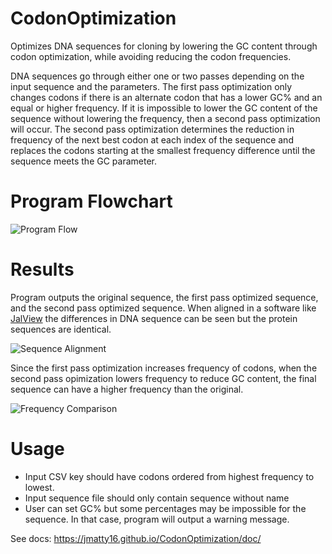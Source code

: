 # CodonOptimization

Optimizes DNA sequences for cloning by lowering the GC content through codon optimization, while avoiding reducing the codon frequencies. 

DNA sequences go through either one or two passes depending on the input sequence and the parameters. The first pass optimization only changes codons if there is an alternate codon that has a lower GC% and an equal or higher frequency. If it is impossible to lower the GC content of the sequence without lowering the frequency, then a second pass optimization will occur. The second pass optimization determines the reduction in frequency of the next best codon at each index of the sequence and replaces the codons starting at the smallest frequency difference until the sequence meets the GC parameter. 

# Program Flowchart

![Program Flow](https://jmatty16.github.io/CodonOptimization/img/CodonOptimizationdiagram.png)

# Results
Program outputs the original sequence, the first pass optimized sequence, and the second pass optimized sequence. When aligned in a software like [JalView](http://www.jalview.org/) the differences in DNA sequence can be seen but the protein sequences are identical.

![Sequence Alignment](https://jmatty16.github.io/CodonOptimization/img/alignment.png)

Since the first pass optimization increases frequency of codons, when the second pass opimization lowers frequency to reduce GC content, the final sequence can have a higher frequency than the original. 

![Frequency Comparison](https://jmatty16.github.io/CodonOptimization/img/frequencygraph.png)

# Usage

- Input CSV key should have codons ordered from highest frequency to lowest. 
- Input sequence file should only contain sequence without name
- User can set GC% but some percentages may be impossible for the sequence. In that case, program will output a warning message. 


See docs: https://jmatty16.github.io/CodonOptimization/doc/
